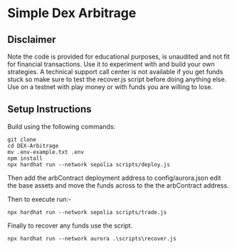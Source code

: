 # Simple Dex Arbitrage

## Disclaimer

Note the code is provided for educational purposes, is unaudited and not fit for financial transactions. Use it to experiment with and build your own strategies. A technical support call center is not available if you get funds stuck so make sure to test the recover.js script before doing anything else. Use on a testnet with play money or with funds you are willing to lose.

## Setup Instructions

Build using the following commands:

```shell
git clone
cd DEX-Arbitrage
mv .env-example.txt .env
npm install
npx hardhat run --network sepolia scripts/deploy.js
```

Then add the arbContract deployment address to config/aurora.json edit the base assets and move the funds across to the the arbContract address.

Then to execute run:-

```shell
npx hardhat run --network sepolia scripts/trade.js
```

Finally to recover any funds use the script.

```shell
npx hardhat run --network aurora .\scripts\recover.js
```